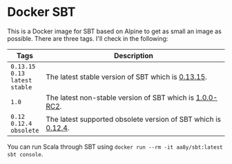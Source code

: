 # Docker SBT

This is a Docker image for SBT based on Alpine to get as small an image as possible. There are three tags. I'll check in the following:

| Tags | Description |
| ---- | ----------- |
| `0.13.15`<br>`0.13`<br>`latest`<br>`stable` | The latest stable version of SBT which is [0.13.15](http://www.scala-sbt.org/0.13/docs/index.html). |
| `1.0` | The latest non-stable version of SBT which is [1.0.0-RC2](http://www.scala-sbt.org/1.0/docs/index.html). |
| `0.12`<br>`0.12.4`<br>`obsolete` | The latest supported obsolete version of SBT which is [0.12.4](http://www.scala-sbt.org/0.12.4/docs/index.html). |

You can run Scala through SBT using `docker run --rm -it aa8y/sbt:latest sbt console`.
